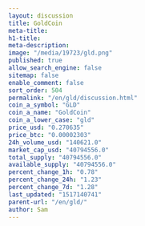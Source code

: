 ```yaml
---
layout: discussion
title: GoldCoin
meta-title: 
h1-title: 
meta-description: 
image: "/media/19723/gld.png"
published: true
allow_search_engine: false
sitemap: false
enable_comment: false
sort_order: 504
permalink: "/en/gld/discussion.html"
coin_a_symbol: "GLD"
coin_a_name: "GoldCoin"
coin_a_lower_case: "gld"
price_usd: "0.270635"
price_btc: "0.00002303"
24h_volume_usd: "140621.0"
market_cap_usd: "40794556.0"
total_supply: "40794556.0"
available_supply: "40794556.0"
percent_change_1h: "0.78"
percent_change_24h: "1.23"
percent_change_7d: "1.28"
last_updated: "1517140741"
parent-url: "/en/gld/"
author: Sam
---
```


